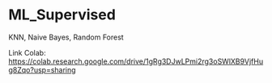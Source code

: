 # ML_Supervised
KNN, Naive Bayes, Random Forest

Link Colab:
https://colab.research.google.com/drive/1gRg3DJwLPmi2rg3oSWlXB9VjfHug8Zqo?usp=sharing
